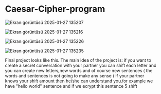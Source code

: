 # Caesar-Cipher-program


![Ekran görüntüsü 2025-01-27 135207](https://github.com/user-attachments/assets/72ea5b2d-9228-4d2b-adfa-b2ed3f1520fa)


![Ekran görüntüsü 2025-01-27 135216](https://github.com/user-attachments/assets/b380dba4-7b66-4a57-8355-ae67d93d0948)


![Ekran görüntüsü 2025-01-27 135226](https://github.com/user-attachments/assets/57e07335-b698-4889-b841-b7b5a0297bed)


![Ekran görüntüsü 2025-01-27 135235](https://github.com/user-attachments/assets/dcc9f5d4-4588-4021-b638-004e672ea805)


Final project looks like this.
The main idea of the project is: if you want to create a secret conversation with your partner you can shift each letter and you can create new letters,new words and of course new sentences ( the words and sentences is not going to make any sense )  if your partner knows your shift amount then he/she can understand you.for example we have "hello world" sentence and if we ecrypt this sentence 5 shift


















